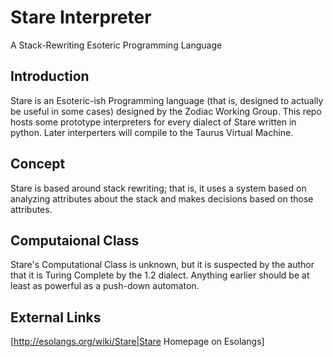 # Stare Interpreter
A Stack-Rewriting Esoteric Programming Language
## Introduction
Stare is an Esoteric-ish Programming language (that is, designed to actually be useful in some cases) designed by the Zodiac Working Group. This repo hosts some prototype interpreters for every dialect of Stare written in python. Later interperters will compile to the Taurus Virtual Machine.

## Concept
Stare is based around stack rewriting; that is, it uses a system based on analyzing attributes about the stack and makes decisions based on those attributes.

## Computaional Class
Stare's Computational Class is unknown, but it is suspected by the author that it is Turing Complete by the 1.2 dialect. Anything earlier should be at least as powerful as a push-down automaton.

## External Links
[http://esolangs.org/wiki/Stare|Stare Homepage on Esolangs]
